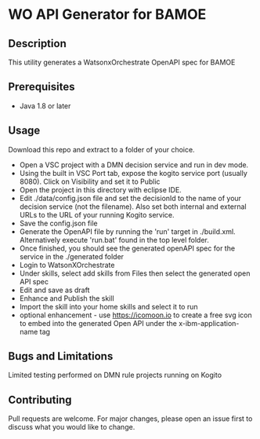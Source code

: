 # WO API Generator for BAMOE

## Description

This utility generates a WatsonxOrchestrate OpenAPI spec for BAMOE

## Prerequisites

- Java 1.8 or later

## Usage

Download this repo and extract to a folder of your choice.

- Open a VSC project with a DMN decision service and run in dev mode.
- Using the built in VSC Port tab, expose the kogito service port (usually 8080).  Click on Visibility and set it to Public
- Open the project in this directory with eclipse IDE.
- Edit ./data/config.json file and set the decisionId to the name of your decision service (not the filename).  Also set both internal and external URLs to the URL of your running Kogito service.
- Save the config.json file
- Generate the OpenAPI file by running the 'run' target in ./build.xml.  Alternatively execute 'run.bat' found in the top level folder.  
- Once finished, you should see the generated openAPI spec for the service in the ./generated folder
- Login to WatsonXOrchestrate
- Under skills, select add skills from Files then select the generated open API spec
- Edit and save as draft
- Enhance and Publish the skill
- Import the skill into your home skills and select it to run
- optional enhancement - use https://icomoon.io to create a free svg icon to embed into the generated Open API under the x-ibm-application-name tag

## Bugs and Limitations
Limited testing performed on DMN rule projects running on Kogito

## Contributing
Pull requests are welcome. For major changes, please open an issue first to discuss what you would like to change.

